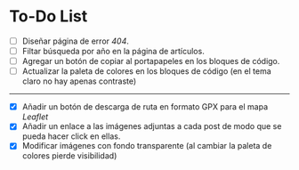 
# To-Do List

- [ ] Diseñar página de error *404*.
- [ ] Filtar búsqueda por año en la página de artículos.
- [ ] Agregar un botón de copiar al portapapeles en los bloques de código.
- [ ] Actualizar la paleta de colores en los bloques de código (en el tema claro no hay apenas contraste)

---

- [x] Añadir un botón de descarga de ruta en formato GPX para el mapa *Leaflet*
- [x] Añadir un enlace a las imágenes adjuntas a cada post de modo que se pueda hacer click en ellas.
- [x] Modificar imágenes con fondo transparente (al cambiar la paleta de colores pierde visibilidad)